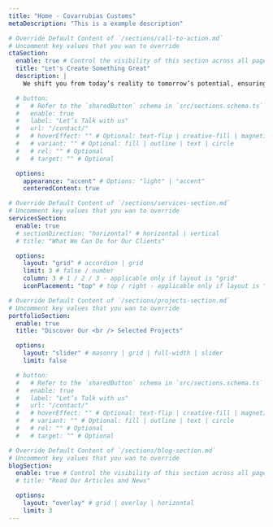 ```yaml
---
title: "Home - Covarrubias Customs"
metaDescription: "This is a example description"

# Override Default Content of `/sections/call-to-action.md`
# Uncomment key values that you wan to override
ctaSection:
  enable: true # Control the visibility of this section across all pages where it is used
  title: "Let's Create Something Great"
  description: |
    We shift you from today’s reality to tomorrow’s potential, ensuring

  # button:
  #   # Refer to the `sharedButton` schema in `src/sections.schema.ts` for all available configuration options (e.g., enable, label, url, hoverEffect, variant, icon, tag, rel, class, target, etc.)
  #   enable: true
  #   label: "Let’s Talk with us"
  #   url: "/contact/"
  #   # hoverEffect: "" # Optional: text-flip | creative-fill | magnetic | magnetic-text-flip
  #   # variant: "" # Optional: fill | outline | text | circle
  #   # rel: "" # Optional
  #   # target: "" # Optional

  options:
    appearance: "accent" # Options: "light" | "accent"
    centeredContent: true

# Override Default Content of `/sections/services-section.md`
# Uncomment key values that you wan to override
servicesSection:
  enable: true
  # sectionDirection: "horizontal" # horizontal | vertical
  # title: "What We Can Do for Our Clients"

  options:
    layout: "grid" # accordion | grid
    limit: 3 # false / number
    column: 3 # 1 / 2 / 3 - applicable only if layout is "grid"
    iconPlacement: "top" # top / right - applicable only if layout is "grid"

# Override Default Content of `/sections/projects-section.md`
# Uncomment key values that you wan to override
portfolioSection:
  enable: true
  title: "Discover Our <br /> Selected Projects"

  options:
    layout: "slider" # masonry | grid | full-width | slider
    limit: false

  # button:
  #   # Refer to the `sharedButton` schema in `src/sections.schema.ts` for all available configuration options (e.g., enable, label, url, hoverEffect, variant, icon, tag, rel, class, target, etc.)
  #   enable: true
  #   label: "Let’s Talk with us"
  #   url: "/contact/"
  #   # hoverEffect: "" # Optional: text-flip | creative-fill | magnetic | magnetic-text-flip
  #   # variant: "" # Optional: fill | outline | text | circle
  #   # rel: "" # Optional
  #   # target: "" # Optional

# Override Default Content of `/sections/blog-section.md`
# Uncomment key values that you wan to override
blogSection:
  enable: true # Control the visibility of this section across all pages where it is used
  # title: "Read Our Articles and News"

  options:
    layout: "overlay" # grid | overlay | horizontal
    limit: 3
---
```

